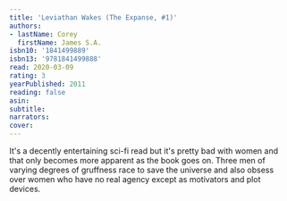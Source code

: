 ```yaml
---
title: 'Leviathan Wakes (The Expanse, #1)'
authors:
- lastName: Corey
  firstName: James S.A.
isbn10: '1841499889'
isbn13: '9781841499888'
read: 2020-03-09
rating: 3
yearPublished: 2011
reading: false
asin:
subtitle:
narrators:
cover:
---
```

It's a decently entertaining sci-fi read but it's pretty bad with women and that only becomes more apparent as the book goes on. Three men of varying degrees of gruffness race to save the universe and also obsess over women who have no real agency except as motivators and plot devices.